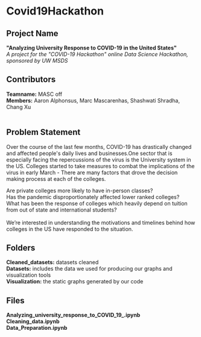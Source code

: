 # Covid19Hackathon
## Project Name <br />
**"Analyzing University Response to COVID-19 in the United States" <br />**
*A project for the "COVID-19 Hackathon" online Data Science Hackathon, sponsored by UW MSDS*
<br />
## Contributors <br />
**Teamname:** MASC off <br />
**Members:** Aaron Alphonsus, Marc Mascarenhas, Shashwati Shradha, Chang Xu<br />
<br />

## Problem Statement <br />
Over the course of the last few months, COVID-19 has drastically changed and affected people's daily lives and businesses.One sector that is especially facing the repercussions of the virus is the University system in the US. Colleges started to take measures to combat the implications of the virus in early March - There are many factors that drove the decision making process at each of the colleges.<br />

Are private colleges more likely to have in-person classes? <br />
Has the pandemic disproportionately affected lower ranked colleges? <br />
What has been the response of colleges which heavily depend on tuition from out of state and international students?<br />
<br />
We’re interested in understanding the motivations and timelines behind how colleges in the US have responded to the situation.<br />
## Folders <br />
**Cleaned_datasets:** datasets cleaned<br />
**Datasets:** includes the data we used for producing our graphs and visualization tools<br />
**Visualization:** the static graphs generated by our code <br />
## Files <br />
**Analyzing_university_response_to_COVID_19_.ipynb**	<br />
**Cleaning_data.ipynb**	<br />
**Data_Preparation.ipynb**<br />

